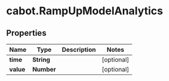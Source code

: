 # cabot.RampUpModelAnalytics

## Properties

Name | Type | Description | Notes
------------ | ------------- | ------------- | -------------
**time** | **String** |  | [optional] 
**value** | **Number** |  | [optional] 


